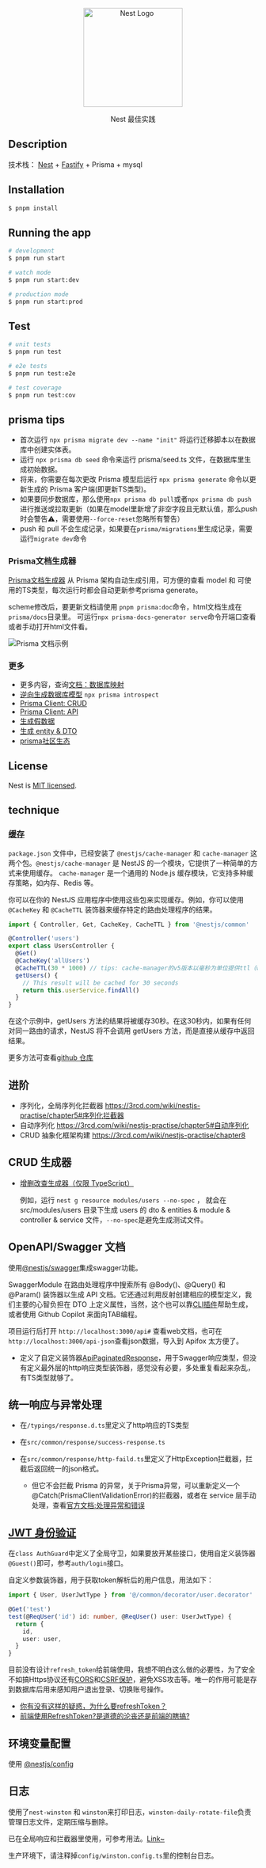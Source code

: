 <p align="center">
  <a href="http://nestjs.com/" target="blank"><img src="https://nestjs.com/img/logo-small.svg" width="200" alt="Nest Logo" /></a>
</p>
<p align="center">Nest 最佳实践</p>

## Description

技术栈： [Nest](https://github.com/nestjs/nest) + [Fastify](https://www.fastify.cn/) + Prisma + mysql

## Installation

```bash
$ pnpm install
```

## Running the app

```bash
# development
$ pnpm run start

# watch mode
$ pnpm run start:dev

# production mode
$ pnpm run start:prod
```

## Test

```bash
# unit tests
$ pnpm run test

# e2e tests
$ pnpm run test:e2e

# test coverage
$ pnpm run test:cov
```

## prisma tips

- 首次运行 `npx prisma migrate dev --name "init"` 将运行迁移脚本以在数据库中创建实体表。
- 运行 `npx prisma db seed` 命令来运行 prisma/seed.ts 文件，在数据库里生成初始数据。
- 将来，你需要在每次更改 Prisma 模型后运行 `npx prisma generate` 命令以更新生成的 Prisma 客户端(即更新TS类型)。
- 如果要同步数据库，那么使用`npx prisma db pull`或者`npx prisma db push`进行推送或拉取更新（如果在model里新增了非空字段且无默认值，那么push时会警告⚠️，需要使用`--force-reset`忽略所有警告）
- push 和 pull 不会生成记录，如果要在`prisma/migrations`里生成记录，需要运行`migrate dev`命令

### Prisma文档生成器

[Prisma文档生成器](https://github.com/pantharshit00/prisma-docs-generator) 从 Prisma 架构自动生成引用，可方便的查看 model 和 可使用的TS类型，每次运行时都会自动更新参考prisma generate。

scheme修改后，要更新文档请使用 `pnpm prisma:doc`命令，html文档生成在`prisma/docs`目录里。
可运行`npx prisma-docs-generator serve`命令开端口查看或者手动打开html文件看。

![Prisma 文档示例](https://user-images.githubusercontent.com/22195362/89097596-edeadc00-d3fd-11ea-91ea-86d5d8076da0.png)

### 更多

- 更多内容，查询[文档：数据库映射](https://www.prisma.io/docs/orm/prisma-schema/data-model/database-mapping)
- [逆向生成数据库模型](https://blog.csdn.net/mcjentor/article/details/114157421) `npx prisma introspect`
- [Prisma Client: CRUD](https://prisma.nodejs.cn/concepts/components/prisma-client/crud)
- [Prisma Client: API](https://prisma.nodejs.cn/reference/api-reference/prisma-client-reference#prismaclient)
- [生成假数据](https://github.com/luisrudge/prisma-generator-fake-data)
- [生成 entity & DTO](https://github.com/kimjbstar/prisma-class-generator)
- [prisma社区生态](https://www.prisma.io/docs/orm/prisma-schema/overview/generators#community-generators)

## License

Nest is [MIT licensed](LICENSE).

## technique

### [缓存](https://nest.nodejs.cn/techniques/caching)

`package.json` 文件中，已经安装了 `@nestjs/cache-manager` 和 `cache-manager` 这两个包。`@nestjs/cache-manager` 是 NestJS 的一个模块，它提供了一种简单的方式来使用缓存。 `cache-manager` 是一个通用的 Node.js 缓存模块，它支持多种缓存策略，如内存、Redis 等。

你可以在你的 NestJS 应用程序中使用这些包来实现缓存。例如，你可以使用 `@CacheKey` 和 `@CacheTTL` 装饰器来缓存特定的路由处理程序的结果。

```js
import { Controller, Get, CacheKey, CacheTTL } from '@nestjs/common'

@Controller('users')
export class UsersController {
  @Get()
  @CacheKey('allUsers')
  @CacheTTL(30 * 1000) // tips: cache-manager的v5版本以毫秒为单位提供ttl（v4以秒为单位）
  getUsers() {
    // This result will be cached for 30 seconds
    return this.userService.findAll()
  }
}
```

在这个示例中，getUsers 方法的结果将被缓存30秒。在这30秒内，如果有任何对同一路由的请求，NestJS 将不会调用 getUsers 方法，而是直接从缓存中返回结果。

更多方法可查看[github 仓库](https://github.com/node-cache-manager/node-cache-manager#readme)

## 进阶

- 序列化，全局序列化拦截器 https://3rcd.com/wiki/nestjs-practise/chapter5#序列化拦截器
- 自动序列化 https://3rcd.com/wiki/nestjs-practise/chapter5#自动序列化
- CRUD 抽象化框架构建 https://3rcd.com/wiki/nestjs-practise/chapter8

## CRUD 生成器

- [增删改查生成器（仅限 TypeScript）](https://nest.nodejs.cn/recipes/crud-generator)

  例如，运行 `nest g resource modules/users --no-spec` ，
  就会在 src/modules/users 目录下生成 users 的 dto & entities & module & controller & service 文件，`--no-spec`是避免生成测试文件。

## OpenAPI/Swagger 文档

使用[@nestjs/swagger](https://nest.nodejs.cn/openapi/introduction)集成swagger功能。

SwaggerModule 在路由处理程序中搜索所有 @Body()、@Query() 和 @Param() 装饰器以生成 API 文档。它还通过利用反射创建相应的模型定义，我们主要的心智负担在 DTO 上定义属性，当然，这个也可以靠[CLI插件](https://nest.nodejs.cn/openapi/cli-plugin)帮助生成，或者使用 Github Copilot 来面向TAB编程。

项目运行后打开 `http://localhost:3000/api#` 查看web文档，也可在`http://localhost:3000/api-json`查看json数据，导入到 Apifox 太方便了。

- 定义了自定义装饰器[ApiPaginatedResponse](./src/common/decorator/paginated.decorator.ts)，用于Swagger响应类型，但没有定义最外层的http响应类型装饰器，感觉没有必要，多处重复看起来杂乱，有TS类型就够了。

## 统一响应与异常处理

- 在`/typings/response.d.ts`里定义了http响应的TS类型

- 在`src/common/response/success-response.ts`

- 在`src/common/response/http-faild.ts`里定义了HttpException拦截器，拦截后返回统一的json格式。
  - 但它不会拦截 Prisma 的异常，关于Prisma异常，可以重新定义一个 @Catch(PrismaClientValidationError)的拦截器，或者在 service 层手动处理，查看[官方文档:处理异常和错误](https://prisma.nodejs.cn/concepts/components/prisma-client/handling-exceptions-and-errors)

## [JWT 身份验证](https://nest.nodejs.cn/security/authentication#jwt-%E4%BB%A4%E7%89%8C)

在`class AuthGuard`中定义了全局守卫，如果要放开某些接口，使用自定义装饰器`@Guest()`即可，参考`auth/login`接口。

自定义参数装饰器，用于获取token解析后的用户信息，用法如下：

```ts
import { User, UserJwtType } from '@/common/decorator/user.decorator'

@Get('test')
test(@ReqUser('id') id: number, @ReqUser() user: UserJwtType) {
  return {
    id,
    user: user,
  }
}
```

目前没有设计`refresh_token`给前端使用，我想不明白这么做的必要性，为了安全不如搞Https协议还有[CORS](https://nest.nodejs.cn/security/cors)和[CSRF保护](https://nest.nodejs.cn/security/csrf)，避免XSS攻击等。唯一的作用可能是存到数据库后用来感知用户退出登录、切换账号操作。

- [你有没有这样的疑惑，为什么要refreshToken？](https://juejin.cn/post/7081578246055133214)
- [前端使用RefreshToken?是道德的沦丧还是前端的瞎搞?](https://juejin.cn/post/7263117148373205049?from=search-suggest)

## 环境变量配置

使用 [@nestjs/config](https://nest.nodejs.cn/techniques/configuration)

## 日志

使用了`nest-winston` 和 `winston`来打印日志，`winston-daily-rotate-file`负责管理日志文件，定期压缩与删除。

已在全局响应和拦截器里使用，可参考用法。[Link~](src/common/response/http-faild.ts)

生产环境下，请注释掉`config/winston.config.ts`里的控制台日志。

